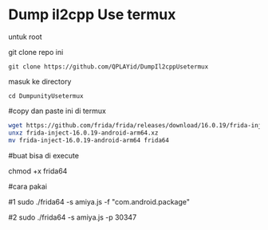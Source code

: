 # Dump il2cpp Use termux 

untuk root 

git clone repo ini 
```
git clone https://github.com/QPLAYid/DumpIl2cppUsetermux
``` 
masuk ke directory 
```
cd DumpunityUsetermux 
```

#copy dan paste ini di termux 


```bash
wget https://github.com/frida/frida/releases/download/16.0.19/frida-inject-16.0.19-android-arm64.xz
unxz frida-inject-16.0.19-android-arm64.xz
mv frida-inject-16.0.19-android-arm64 frida64
```

#buat bisa di execute 

chmod +x frida64



#cara pakai 

#1 
sudo ./frida64 -s amiya.js -f "com.android.package" 



#2 
sudo ./frida64 -s amiya.js -p 30347



















